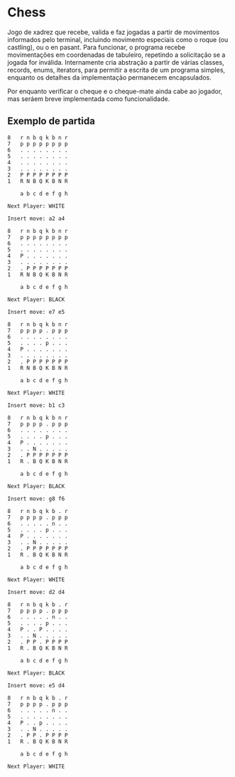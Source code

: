 # Chess

Jogo de xadrez que recebe, valida e faz jogadas a partir de movimentos informados pelo terminal, incluindo movimento especiais como o roque (ou castling), ou o en pasant. Para funcionar, o programa recebe movimentações em coordenadas de tabuleiro, repetindo a solicitação se a jogada for inválida. Internamente cria abstração a partir de várias classes, records, enums, iterators, para permitir a escrita de um programa simples, enquanto os detalhes da implementação permanecem encapsulados. 

Por enquanto verificar o cheque e o cheque-mate ainda cabe ao jogador, mas seráem breve implementada como funcionalidade.

## Exemplo de partida

```
8   r n b q k b n r 
7   p p p p p p p p 
6   . . . . . . . . 
5   . . . . . . . . 
4   . . . . . . . . 
3   . . . . . . . . 
2   P P P P P P P P 
1   R N B Q K B N R 

    a b c d e f g h 

Next Player: WHITE

Insert move: a2 a4

8   r n b q k b n r 
7   p p p p p p p p 
6   . . . . . . . . 
5   . . . . . . . . 
4   P . . . . . . . 
3   . . . . . . . . 
2   . P P P P P P P 
1   R N B Q K B N R 

    a b c d e f g h 

Next Player: BLACK

Insert move: e7 e5

8   r n b q k b n r 
7   p p p p . p p p 
6   . . . . . . . . 
5   . . . . p . . . 
4   P . . . . . . . 
3   . . . . . . . . 
2   . P P P P P P P 
1   R N B Q K B N R 

    a b c d e f g h 

Next Player: WHITE

Insert move: b1 c3

8   r n b q k b n r 
7   p p p p . p p p 
6   . . . . . . . . 
5   . . . . p . . . 
4   P . . . . . . . 
3   . . N . . . . . 
2   . P P P P P P P 
1   R . B Q K B N R 

    a b c d e f g h 

Next Player: BLACK

Insert move: g8 f6

8   r n b q k b . r 
7   p p p p . p p p 
6   . . . . . n . . 
5   . . . . p . . . 
4   P . . . . . . . 
3   . . N . . . . . 
2   . P P P P P P P 
1   R . B Q K B N R 

    a b c d e f g h 

Next Player: WHITE

Insert move: d2 d4

8   r n b q k b . r 
7   p p p p . p p p 
6   . . . . . n . . 
5   . . . . p . . . 
4   P . . P . . . . 
3   . . N . . . . . 
2   . P P . P P P P 
1   R . B Q K B N R 

    a b c d e f g h 

Next Player: BLACK

Insert move: e5 d4

8   r n b q k b . r 
7   p p p p . p p p 
6   . . . . . n . . 
5   . . . . . . . . 
4   P . . p . . . . 
3   . . N . . . . . 
2   . P P . P P P P 
1   R . B Q K B N R 

    a b c d e f g h 

Next Player: WHITE

```

